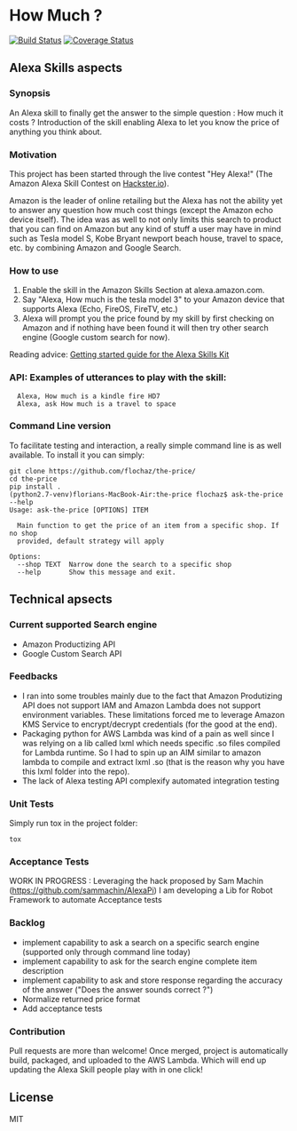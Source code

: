 # How Much ?
[![Build Status](https://travis-ci.org/flochaz/the-price.svg?branch=master)](https://travis-ci.org/flochaz/the-price)
[![Coverage Status](https://coveralls.io/repos/github/flochaz/the-price/badge.svg?branch=master)](https://coveralls.io/github/flochaz/the-price?branch=master)


## Alexa Skills aspects

### Synopsis

An Alexa skill to finally get the answer to the simple question : How much it costs ?
Introduction of the skill enabling Alexa to let you know the price of anything you think about.

### Motivation

This project has been started through the live contest "Hey Alexa!" (The Amazon Alexa Skill Contest on [Hackster.io](https://www.hackster.io)).

Amazon is the leader of online retailing but the Alexa has not the ability yet to answer any question how much cost things (except the Amazon echo device itself).
The idea was as well to not only limits this search to product that you can find on Amazon but any kind of stuff a user may have in mind such as Tesla model S, Kobe Bryant newport beach house, travel to space, etc. by combining Amazon and Google Search.

### How to use

1. Enable the skill in the Amazon Skills Section at alexa.amazon.com.
2. Say "Alexa, How much is the tesla model 3" to your Amazon device that supports Alexa (Echo, FireOS, FireTV, etc.)
3. Alexa will prompt you the price found by my skill by first checking on Amazon and if nothing have been found it will then try other search engine (Google custom search for now).

Reading advice: [Getting started guide for the Alexa Skills Kit](https://developer.amazon.com/appsandservices/solutions/alexa/alexa-skills-kit/getting-started-guide)

### API: Examples of utterances to play with the skill:
```
  Alexa, How much is a kindle fire HD7
  Alexa, ask How much is a travel to space
```

### Command Line version
To facilitate testing and interaction, a really simple command line is as well available.
To install it you can simply:
```
git clone https://github.com/flochaz/the-price/
cd the-price
pip install .
(python2.7-venv)florians-MacBook-Air:the-price flochaz$ ask-the-price --help
Usage: ask-the-price [OPTIONS] ITEM

  Main function to get the price of an item from a specific shop. If no shop
  provided, default strategy will apply

Options:
  --shop TEXT  Narrow done the search to a specific shop
  --help       Show this message and exit.
```

## Technical apsects

### Current supported Search engine

* Amazon Productizing API
* Google Custom Search API

### Feedbacks

* I ran into some troubles mainly due to the fact that Amazon Produtizing API does not support IAM and Amazon Lambda does not support environment variables. These limitations forced me to leverage Amazon KMS Service to encrypt/decrypt credentials (for the good at the end).
* Packaging python for AWS Lambda was kind of a pain as well since I was relying on a lib called lxml which needs specific .so files compiled for Lambda runtime. So I had to spin up an AIM similar to amazon lambda to compile and extract lxml .so (that is the reason why you have this lxml folder into the repo).
* The lack of Alexa testing API complexify automated integration testing

### Unit Tests

Simply run tox in the project folder:
```
tox
```

### Acceptance Tests

WORK IN PROGRESS : Leveraging the hack proposed by Sam Machin (https://github.com/sammachin/AlexaPi) I am developing a Lib for Robot Framework to automate Acceptance tests

### Backlog
* implement capability to ask a search on a specific search engine (supported only through command line today)
* implement capability to ask for the search engine complete item description
* implement capability to ask and store response regarding the accuracy of the answer ("Does the answer sounds correct ?")
* Normalize returned price format
* Add acceptance tests

### Contribution

Pull requests are more than welcome!
Once merged, project is automatically build, packaged, and uploaded to the AWS Lambda.
Which will end up updating the Alexa Skill people play with in one click!

## License

MIT
